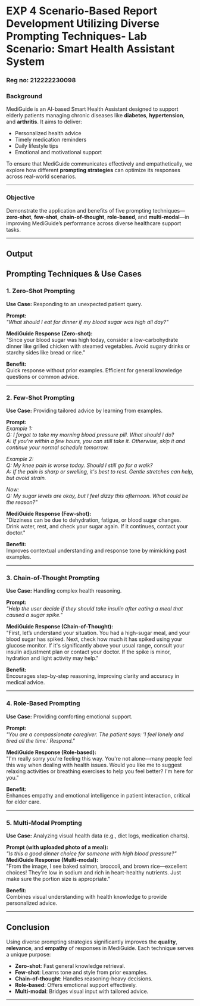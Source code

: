 # EXP 4 Scenario-Based Report Development Utilizing Diverse Prompting Techniques- Lab Scenario: Smart Health Assistant System

### Reg no: 212222230098
### **Background**
MediGuide is an AI-based Smart Health Assistant designed to support elderly patients managing chronic diseases like **diabetes**, **hypertension**, and **arthritis**. It aims to deliver:
- Personalized health advice
- Timely medication reminders
- Daily lifestyle tips
- Emotional and motivational support

To ensure that MediGuide communicates effectively and empathetically, we explore how different **prompting strategies** can optimize its responses across real-world scenarios.

---

### **Objective**
Demonstrate the application and benefits of five prompting techniques—**zero-shot**, **few-shot**, **chain-of-thought**, **role-based**, and **multi-modal**—in improving MediGuide’s performance across diverse healthcare support tasks.

---
## Output
## **Prompting Techniques & Use Cases**

### **1. Zero-Shot Prompting**
**Use Case:** Responding to an unexpected patient query.

**Prompt:**  
*"What should I eat for dinner if my blood sugar was high all day?"*

**MediGuide Response (Zero-shot):**  
"Since your blood sugar was high today, consider a low-carbohydrate dinner like grilled chicken with steamed vegetables. Avoid sugary drinks or starchy sides like bread or rice."

**Benefit:**  
Quick response without prior examples. Efficient for general knowledge questions or common advice.

---

### **2. Few-Shot Prompting**
**Use Case:** Providing tailored advice by learning from examples.

**Prompt:**  
*Example 1:  
Q: I forgot to take my morning blood pressure pill. What should I do?  
A: If you're within a few hours, you can still take it. Otherwise, skip it and continue your normal schedule tomorrow.*

*Example 2:  
Q: My knee pain is worse today. Should I still go for a walk?  
A: If the pain is sharp or swelling, it's best to rest. Gentle stretches can help, but avoid strain.*

*Now:  
Q: My sugar levels are okay, but I feel dizzy this afternoon. What could be the reason?"*

**MediGuide Response (Few-shot):**  
"Dizziness can be due to dehydration, fatigue, or blood sugar changes. Drink water, rest, and check your sugar again. If it continues, contact your doctor."

**Benefit:**  
Improves contextual understanding and response tone by mimicking past examples.

---

### **3. Chain-of-Thought Prompting**
**Use Case:** Handling complex health reasoning.

**Prompt:**  
*"Help the user decide if they should take insulin after eating a meal that caused a sugar spike."*

**MediGuide Response (Chain-of-Thought):**  
"First, let’s understand your situation. You had a high-sugar meal, and your blood sugar has spiked. Next, check how much it has spiked using your glucose monitor. If it's significantly above your usual range, consult your insulin adjustment plan or contact your doctor. If the spike is minor, hydration and light activity may help."

**Benefit:**  
Encourages step-by-step reasoning, improving clarity and accuracy in medical advice.

---

### **4. Role-Based Prompting**
**Use Case:** Providing comforting emotional support.

**Prompt:**  
*"You are a compassionate caregiver. The patient says: 'I feel lonely and tired all the time.' Respond."*

**MediGuide Response (Role-based):**  
"I'm really sorry you're feeling this way. You're not alone—many people feel this way when dealing with health issues. Would you like me to suggest relaxing activities or breathing exercises to help you feel better? I'm here for you."

**Benefit:**  
Enhances empathy and emotional intelligence in patient interaction, critical for elder care.

---

### **5. Multi-Modal Prompting**
**Use Case:** Analyzing visual health data (e.g., diet logs, medication charts).

**Prompt (with uploaded photo of a meal):**  
*"Is this a good dinner choice for someone with high blood pressure?"*
**MediGuide Response (Multi-modal):**  
"From the image, I see baked salmon, broccoli, and brown rice—excellent choices! They're low in sodium and rich in heart-healthy nutrients. Just make sure the portion size is appropriate."

**Benefit:**  
Combines visual understanding with health knowledge to provide personalized advice.

---

## **Conclusion**
Using diverse prompting strategies significantly improves the **quality**, **relevance**, and **empathy** of responses in MediGuide. Each technique serves a unique purpose:

- **Zero-shot**: Fast general knowledge retrieval.
- **Few-shot**: Learns tone and style from prior examples.
- **Chain-of-thought**: Handles reasoning-heavy decisions.
- **Role-based**: Offers emotional support effectively.
- **Multi-modal**: Bridges visual input with tailored advice.
---
